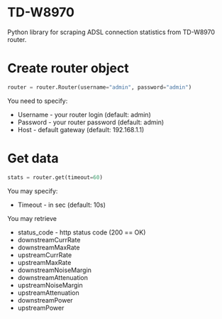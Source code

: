 # TD-W8970
Python library for scraping ADSL connection statistics from TD-W8970 router.

# Create router object
```python
router = router.Router(username="admin", password="admin")
```
You need to specify:
* Username - your router login (default: admin)
* Password - your router password (default: admin)
* Host - default gateway (default: 192.168.1.1)

# Get data
```python
stats = router.get(timeout=60)
```

You may specify:
* Timeout - in sec (default: 10s)

You may retrieve
* status_code - http status code (200 == OK)
* downstreamCurrRate
* downstreamMaxRate
* upstreamCurrRate
* upstreamMaxRate
* downstreamNoiseMargin
* downstreamAttenuation
* upstreamNoiseMargin
* upstreamAttenuation
* downstreamPower
* upstreamPower
